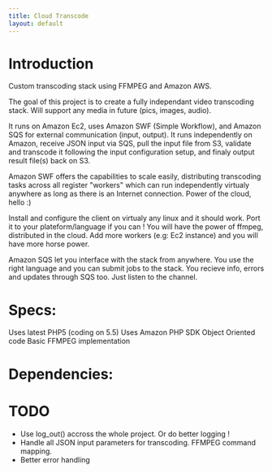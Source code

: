 ```yaml
---
title: Cloud Transcode
layout: default
---
```


Introduction
============

Custom transcoding stack using FFMPEG and Amazon AWS.

The goal of this project is to create a fully independant video transcoding stack. Will support any media in future (pics, images, audio).

It runs on Amazon Ec2, uses Amazon SWF (Simple Workflow), and Amazon SQS for external communication (input, output).
It runs independently on Amazon, receive JSON input via SQS, pull the input file from S3, validate and transcode it following the input configuration setup, and finaly output result file(s) back on S3.

Amazon SWF offers the capabilities to scale easily, distributing transcoding tasks across all register "workers" which can run independently virtualy anywhere as long as there is an Internet connection. Power of the cloud, hello :)

Install and configure the client on virtualy any linux and it should work. Port it to your plateform/language if you can ! You will have the power of ffmpeg, distributed in the cloud. Add more workers (e.g: Ec2 instance) and you will have more horse power.

Amazon SQS let you interface with the stack from anywhere. You use the right language and you can submit jobs to the stack. You recieve info, errors and updates through SQS too. Just listen to the channel.


Specs:
======

Uses latest PHP5 (coding on 5.5)
Uses Amazon PHP SDK
Object Oriented code
Basic FFMPEG implementation


Dependencies:
=============


TODO
====
- Use log_out() accross the whole project. Or do better logging !
- Handle all JSON input parameters for transcoding. FFMPEG command mapping.
- Better error handling
